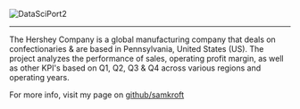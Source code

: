 ![DataSciPort2](https://github.com/user-attachments/assets/57382360-6f02-4e04-ae31-920077f4e49e)

___
The Hershey Company is a global manufacturing company that deals on confectionaries & are based in Pennsylvania, United States (US). The project analyzes the performance of sales, operating profit margin, as well as other KPI's based on Q1, Q2, Q3 & Q4 across various regions and operating years.

For more info, visit my page on [github/samkroft](https://www.github.com/samkroft)
